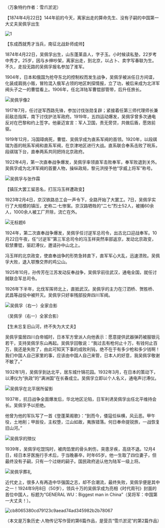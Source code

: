 （万象特约作者：雪爪淤泥）

【1874年4月22日】144年前的今天，离家出走的算命先生、没有子嗣的中国第一大丈夫吴佩孚出生

![1](1.jpg)

【东成西就秀才当兵，南征北战卦师成帅】

1874年4月22日，吴佩孚出生，山东蓬莱县人，字子玉。小时候读私塾，22岁考中秀才。25岁，因与乡绅吵架，离家出走，到北京，以占卜、卖字写春联为生。不久，走投无路的吴佩孚报名参加了淮军。

1904年，日本和俄国为抢夺东北的控制权而发生战争，吴佩孚被派任日方间谍，化装成肩挑小贩，冒险混入俄军占领的地区刺探情报，立了功，被后来成为北洋军阀头子之一的曹锟看上。1906年，任北洋陆军曹锟部管带，后升任旅长。

![吴佩孚像2](吴佩孚像2.jpg)

1917年7月，任讨逆军西路先锋，参加讨伐张勋复辟；紧接着任第三师代理师长兼前敌总指挥，南下讨伐护法军政府。1919年，五四运动爆发，吴佩孚曾多次通电反对在巴黎和约上签字。他豪迈宣言：军人卫国，责无旁贷，共做后盾，愿效前驱。

1919年12月，冯国璋病死，曹锟、吴佩孚成为直系军阀的首领。1920年，以段祺瑞为首的皖系军阀和直系军阀，在京津地区进行大战。直系联合奉系击败了皖系，段祺瑞下台，直奉两系共同把持北京政府。

1922年4月，第一次直奉战争爆发，吴佩孚率领直军击败奉军，奉军败退到关外。吴佩孚成为北洋军阀的首要人物，操纵政局，黎元洪授予他“孚威上将军”称号。

![吴佩孚与张作霖](吴佩孚与张作霖.jpg)



【镇压大罢工留恶名，打压冯玉祥遭政变】

1923年2月4日，京汉铁路总工会一声令下，全路开始了大罢工。7日，吴佩孚实行了大规模的镇压，史称二·七惨案。京汉路牺牲的“二七”烈士52人，被捕60余人，1000余人被工厂开除，流亡在外。

![无标题6](无标题6.jpg)

1924年，第二次直奉战争爆发，吴佩孚任讨逆军总司令，出古北口迎战奉军。10月22日午夜，任“讨逆军”第三军总司令的冯玉祥突然率部返京，发动北京政变，软禁曹锟，驱赶溥仪，邀请孙中山北上。

冯玉祥的北京政变，使直奉战争的形势急转直下，直军军心大乱，迅速溃败。吴佩孚大败，退入鄂豫交界的鸡公山。

1925年10月，孙传芳在江苏发动反奉战争，吴佩孚前往武汉，通电全国，就任讨贼联合军总司令。

1926年下半年，北伐军挥师北上，直抵武汉。吴佩孚的主力在汀泗桥、贺胜桥、武昌等战役中被歼灭。吴佩孚只好率残部投奔四川军阀。

![吴佩孚（右一）全家合影](吴佩孚（右一）全家合影.jpg)

（吴佩孚（右一）全家合影）

【生未忘复旧山河，终不失为大丈夫】

吴佩孚蛰居四川白帝城时，日本军方曾派人向他表示：愿意提供武器弹药被服银元若干，支持吴佩孚东山再起。吴佩孚回敬说：“我过去有枪何止十万，有钱何止百万，我还是失败了，由此可知天下事的成败利钝，绝不在于有多少枪和多少钱啊！我们中国人自己家里的事，应该由中国人自己来管，日本人的好意，我吴佩孚敬谢不敏了。”

1932年1月，吴佩孚到达北平，居东城什锦花园。1932年3月，在日本的策动下，以溥仪为“执政”的“满洲国”在长春成立。吴佩孚立即以个人名义，通电声讨溥仪。

![吴佩孚在北平居所留影](吴佩孚在北平居所留影.jpg)

1937年，抗日战争全面爆发后，华北地区沦陷，日军利诱吴佩孚出任北平维持会长。吴佩孚予以拒绝。

他曾为他的军队写了一首《登蓬莱阁歌》：“到而今，倭寇任纵横，风云恶。甲午役，土地削；甲辰役，主权堕，江山如故，夷族错落。何日奉命提锐旅，一战恢复旧山河。”

![吴佩孚的殡仪](吴佩孚的殡仪.jpg)

1939年，吴佩孚吃馄饨时，被肉馅里的骨头刺伤，突患牙疾，高烧不退。12月4日，经日本牙医施行手术后，于当晚暴卒，时年65岁。他一生取了四位妻子，但最终没有子嗣，只有一个过继的嗣子。国民政府追认他为陆军一级上将。

![吴佩孚葬礼](吴佩孚葬礼.jpg)

近代史上，很多人有再造中华强国之志，却不合潮流，最终失败，吴佩孚便是其中之一！1924年9月8日（50岁），领兵十万的吴佩孚成为亮相《时代周刊》封面的首位中国人，标题为“GENERAL WU：Biggest man in China”（吴将军：中国第一大丈夫！）。

![cb8065380cd79123c9aead74ad345982b2b78067](cb8065380cd79123c9aead74ad345982b2b78067.jpg)

（本文是万象历史·人物传记写作营的第6篇作品，是营员“雪爪淤泥”的第2篇作品）

